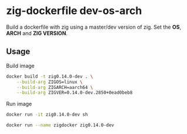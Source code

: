# zig-dockerfile dev-os-arch
Build a dockerfile with zig using a master/dev version of zig.
Set the **OS**, **ARCH** and **ZIG VERSION**.

## Usage
Build image
```sh
docker build -t zig0.14.0-dev . \
    --build-arg ZIGOS=linux \
    --build-arg ZIGARCH=aarch64 \
    --build-arg ZIGVER=0.14.0-dev.2850+0ead0beb8
```

Run image
```sh
docker run -it zig0.14.0-dev sh
```
```sh
docker run --name zigdocker zig0.14.0-dev
```
